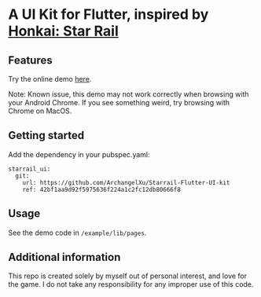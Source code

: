 # A UI Kit for Flutter, inspired by [Honkai: Star Rail](https://honkai-star-rail.fandom.com/wiki/Honkai:_Star_Rail_Wiki)

## Features

Try the online demo [here](http://starrail.mingxi.tech/index.html).

Note: Known issue, this demo may not work correctly when browsing with your Android Chrome. If you see something weird,
try browsing with Chrome on MacOS.

## Getting started

Add the dependency in your pubspec.yaml:

```
starrail_ui: 
  git:
    url: https://github.com/ArchangelXu/Starrail-Flutter-UI-kit
    ref: 42bf1aa9d92f5975636f224a1c2fc12db80666f8
```

## Usage

See the demo code in `/example/lib/pages`.

## Additional information

This repo is created solely by myself out of personal interest, and love for the game.
I do not take any responsibility for any improper use of this code.
